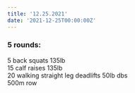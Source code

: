 ```yaml
---
title: '12.25.2021'
date: '2021-12-25T00:00:00Z'
---
```


### 5 rounds:      
5 back squats 135lb     
15 calf raises 135lb     
20 walking straight leg deadlifts 50lb dbs     
500m row            